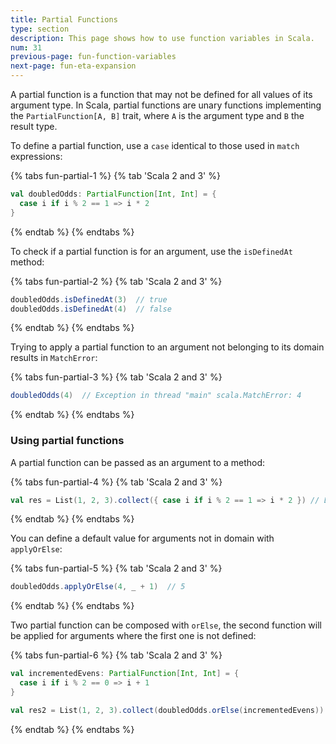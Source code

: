 ```yaml
---
title: Partial Functions
type: section
description: This page shows how to use function variables in Scala.
num: 31
previous-page: fun-function-variables
next-page: fun-eta-expansion
---
```


A partial function is a function that may not be defined for all values of its argument type. In Scala, partial functions
are unary functions implementing the `PartialFunction[A, B]` trait, where `A` is the argument type and `B` the result type.

To define a partial function, use a `case` identical to those used in `match` expressions:

{% tabs fun-partial-1 %}
{% tab 'Scala 2 and 3' %}
```scala
val doubledOdds: PartialFunction[Int, Int] = {
  case i if i % 2 == 1 => i * 2
}
```
{% endtab %}
{% endtabs %}

To check if a partial function is for an argument, use the `isDefinedAt` method:

{% tabs fun-partial-2 %}
{% tab 'Scala 2 and 3' %}
```scala
doubledOdds.isDefinedAt(3)  // true
doubledOdds.isDefinedAt(4)  // false
```
{% endtab %}
{% endtabs %}

Trying to apply a partial function to an argument not belonging to its domain results in `MatchError`:

{% tabs fun-partial-3 %}
{% tab 'Scala 2 and 3' %}
```scala
doubledOdds(4)  // Exception in thread "main" scala.MatchError: 4
```
{% endtab %}
{% endtabs %}

### Using partial functions

A partial function can be passed as an argument to a method:

{% tabs fun-partial-4 %}
{% tab 'Scala 2 and 3' %}
```scala
val res = List(1, 2, 3).collect({ case i if i % 2 == 1 => i * 2 }) // List(2, 6)
```
{% endtab %}
{% endtabs %}

You can define a default value for arguments not in domain with `applyOrElse`:

{% tabs fun-partial-5 %}
{% tab 'Scala 2 and 3' %}
```scala
doubledOdds.applyOrElse(4, _ + 1)  // 5
```
{% endtab %}
{% endtabs %}

Two partial function can be composed with `orElse`, the second function will be applied for arguments where the first
one is not defined:

{% tabs fun-partial-6 %}
{% tab 'Scala 2 and 3' %}
```scala
val incrementedEvens: PartialFunction[Int, Int] = {
  case i if i % 2 == 0 => i + 1
}

val res2 = List(1, 2, 3).collect(doubledOdds.orElse(incrementedEvens)) // List(2, 3, 6)
```
{% endtab %}
{% endtabs %}
